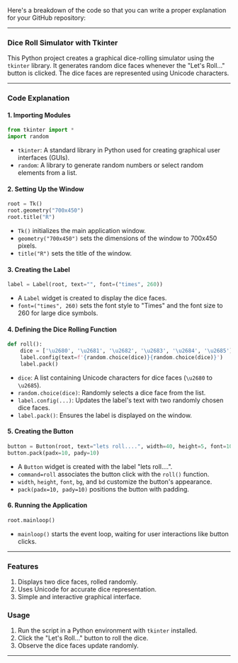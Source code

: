 Here's a breakdown of the code so that you can write a proper explanation for your GitHub repository:

---

### Dice Roll Simulator with Tkinter

This Python project creates a graphical dice-rolling simulator using the `tkinter` library. It generates random dice faces whenever the "Let's Roll..." button is clicked. The dice faces are represented using Unicode characters.

---

### Code Explanation

#### 1. **Importing Modules**
```python
from tkinter import *
import random
```
- `tkinter`: A standard library in Python used for creating graphical user interfaces (GUIs).
- `random`: A library to generate random numbers or select random elements from a list.

#### 2. **Setting Up the Window**
```python
root = Tk()
root.geometry("700x450")
root.title("R")
```
- `Tk()` initializes the main application window.
- `geometry("700x450")` sets the dimensions of the window to 700x450 pixels.
- `title("R")` sets the title of the window.

#### 3. **Creating the Label**
```python
label = Label(root, text="", font=("times", 260))
```
- A `Label` widget is created to display the dice faces.
- `font=("times", 260)` sets the font style to "Times" and the font size to 260 for large dice symbols.

#### 4. **Defining the Dice Rolling Function**
```python
def roll():
    dice = ['\u2680', '\u2681', '\u2682', '\u2683', '\u2684', '\u2685']
    label.config(text=f'{random.choice(dice)}{random.choice(dice)}')
    label.pack()
```
- `dice`: A list containing Unicode characters for dice faces (`\u2680` to `\u2685`).
- `random.choice(dice)`: Randomly selects a dice face from the list.
- `label.config(...)`: Updates the label's text with two randomly chosen dice faces.
- `label.pack()`: Ensures the label is displayed on the window.

#### 5. **Creating the Button**
```python
button = Button(root, text="lets roll....", width=40, height=5, font=10, bg="white", bd=2, command=roll)
button.pack(padx=10, pady=10)
```
- A `Button` widget is created with the label "lets roll....".
- `command=roll` associates the button click with the `roll()` function.
- `width`, `height`, `font`, `bg`, and `bd` customize the button's appearance.
- `pack(padx=10, pady=10)` positions the button with padding.

#### 6. **Running the Application**
```python
root.mainloop()
```
- `mainloop()` starts the event loop, waiting for user interactions like button clicks.

---

### Features
1. Displays two dice faces, rolled randomly.
2. Uses Unicode for accurate dice representation.
3. Simple and interactive graphical interface.

### Usage
1. Run the script in a Python environment with `tkinter` installed.
2. Click the "Let's Roll..." button to roll the dice.
3. Observe the dice faces update randomly.

---
